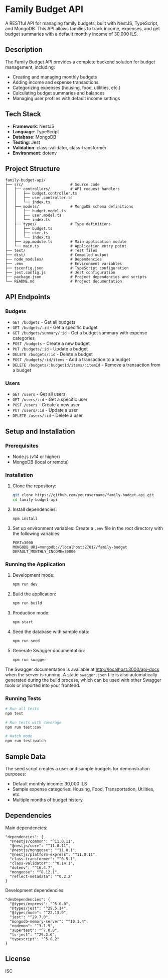 # Family Budget API

A RESTful API for managing family budgets, built with NestJS, TypeScript, and MongoDB. This API allows families to track income, expenses, and get budget summaries with a default monthly income of 30,000 ILS.

## Description

The Family Budget API provides a complete backend solution for budget management, including:

- Creating and managing monthly budgets
- Adding income and expense transactions
- Categorizing expenses (housing, food, utilities, etc.)
- Calculating budget summaries and balances
- Managing user profiles with default income settings

## Tech Stack

- **Framework**: NestJS
- **Language**: TypeScript
- **Database**: MongoDB
- **Testing**: Jest
- **Validation**: class-validator, class-transformer
- **Environment**: dotenv

## Project Structure

```
family-budget-api/
├── src/                     # Source code
│   ├── controllers/         # API request handlers
│   │   ├── budget.controller.ts
│   │   ├── user.controller.ts
│   │   └── index.ts
│   ├── models/              # MongoDB schema definitions
│   │   ├── budget.model.ts
│   │   ├── user.model.ts
│   │   └── index.ts
│   ├── types/               # Type definitions
│   │   ├── budget.ts
│   │   ├── user.ts
│   │   └── index.ts
│   ├── app.module.ts        # Main application module
│   └── main.ts              # Application entry point
├── test/                    # Test files
├── dist/                    # Compiled output
├── node_modules/            # Dependencies
├── .env                     # Environment variables
├── tsconfig.json            # TypeScript configuration
├── jest.config.js           # Jest configuration
├── package.json             # Project dependencies and scripts
└── README.md                # Project documentation
```

## API Endpoints

### Budgets

- `GET /budgets` - Get all budgets
- `GET /budgets/:id` - Get a specific budget
- `GET /budgets/summary/:id` - Get a budget summary with expense categories
- `POST /budgets` - Create a new budget
- `PUT /budgets/:id` - Update a budget
- `DELETE /budgets/:id` - Delete a budget
- `POST /budgets/:id/items` - Add a transaction to a budget
- `DELETE /budgets/:budgetId/items/:itemId` - Remove a transaction from a budget

### Users

- `GET /users` - Get all users
- `GET /users/:id` - Get a specific user
- `POST /users` - Create a new user
- `PUT /users/:id` - Update a user
- `DELETE /users/:id` - Delete a user

## Setup and Installation

### Prerequisites

- Node.js (v14 or higher)
- MongoDB (local or remote)

### Installation

1. Clone the repository:
   ```bash
   git clone https://github.com/yourusername/family-budget-api.git
   cd family-budget-api
   ```

2. Install dependencies:
   ```bash
   npm install
   ```

3. Set up environment variables:
   Create a `.env` file in the root directory with the following variables:
   ```
   PORT=3000
   MONGODB_URI=mongodb://localhost:27017/family-budget
   DEFAULT_MONTHLY_INCOME=30000
   ```

### Running the Application

1. Development mode:
   ```bash
   npm run dev
   ```

2. Build the application:
   ```bash
   npm run build
   ```

3. Production mode:
   ```bash
   npm start
   ```

4. Seed the database with sample data:
   ```bash
   npm run seed
   ```

5. Generate Swagger documentation:
   ```bash
   npm run swagger
   ```

The Swagger documentation is available at [http://localhost:3000/api-docs](http://localhost:3000/api-docs) when the server is running. A static `swagger.json` file is also automatically generated during the build process, which can be used with other Swagger tools or imported into your frontend.

### Running Tests

```bash
# Run all tests
npm test

# Run tests with coverage
npm run test:cov

# Watch mode
npm run test:watch
```

## Sample Data

The seed script creates a user and sample budgets for demonstration purposes:

- Default monthly income: 30,000 ILS
- Sample expense categories: Housing, Food, Transportation, Utilities, etc.
- Multiple months of budget history

## Dependencies

Main dependencies:

```
"dependencies": {
  "@nestjs/common": "^11.0.11",
  "@nestjs/core": "^11.0.11",
  "@nestjs/mongoose": "^11.0.1",
  "@nestjs/platform-express": "^11.0.11",
  "class-transformer": "^0.5.1",
  "class-validator": "^0.14.1",
  "dotenv": "^16.4.7",
  "mongoose": "^8.12.1",
  "reflect-metadata": "^0.2.2"
}
```

Development dependencies:

```
"devDependencies": {
  "@types/express": "^5.0.0",
  "@types/jest": "^29.5.14",
  "@types/node": "^22.13.9",
  "jest": "^29.7.0",
  "mongodb-memory-server": "^10.1.4",
  "nodemon": "^3.1.9",
  "supertest": "^7.0.0",
  "ts-jest": "^29.2.6",
  "typescript": "^5.8.2"
}
```

## License

ISC
